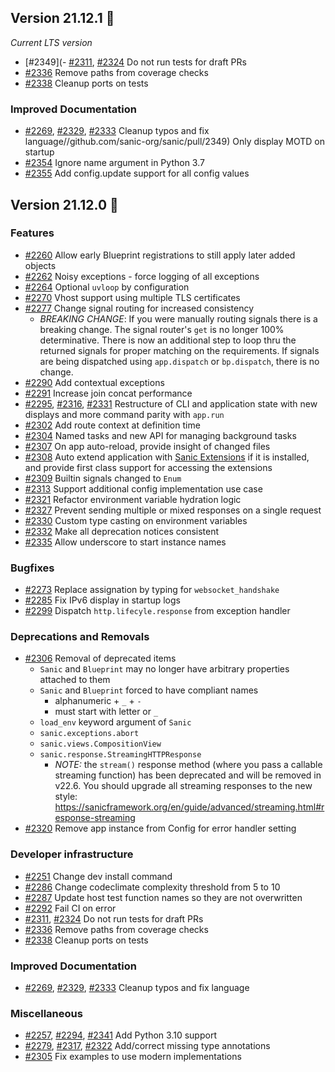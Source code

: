 ## Version 21.12.1 🔷

_Current LTS version_

- [#2349](- [#2311](https://github.com/sanic-org/sanic/pull/2311), [#2324](https://github.com/sanic-org/sanic/pull/2324) Do not run tests for draft PRs
- [#2336](https://github.com/sanic-org/sanic/pull/2336) Remove paths from coverage checks
- [#2338](https://github.com/sanic-org/sanic/pull/2338) Cleanup ports on tests

### Improved Documentation
- [#2269](https://github.com/sanic-org/sanic/pull/2269), [#2329](https://github.com/sanic-org/sanic/pull/2329), [#2333](https://github.com/sanic-org/sanic/pull/2333) Cleanup typos and fix language//github.com/sanic-org/sanic/pull/2349) Only display MOTD on startup
- [#2354](https://github.com/sanic-org/sanic/pull/2354) Ignore name argument in Python 3.7
- [#2355](https://github.com/sanic-org/sanic/pull/2355) Add config.update support for all config values

## Version 21.12.0 🔹

### Features
- [#2260](https://github.com/sanic-org/sanic/pull/2260) Allow early Blueprint registrations to still apply later added objects
- [#2262](https://github.com/sanic-org/sanic/pull/2262) Noisy exceptions - force logging of all exceptions
- [#2264](https://github.com/sanic-org/sanic/pull/2264) Optional `uvloop` by configuration
- [#2270](https://github.com/sanic-org/sanic/pull/2270) Vhost support using multiple TLS certificates
- [#2277](https://github.com/sanic-org/sanic/pull/2277) Change signal routing for increased consistency
    - *BREAKING CHANGE*: If you were manually routing signals there is a breaking change. The signal router's `get` is no longer 100% determinative. There is now an additional step to loop thru the returned signals for proper matching on the requirements. If signals are being dispatched using `app.dispatch` or `bp.dispatch`, there is no change.
- [#2290](https://github.com/sanic-org/sanic/pull/2290) Add contextual exceptions
- [#2291](https://github.com/sanic-org/sanic/pull/2291) Increase join concat performance 
- [#2295](https://github.com/sanic-org/sanic/pull/2295), [#2316](https://github.com/sanic-org/sanic/pull/2316), [#2331](https://github.com/sanic-org/sanic/pull/2331) Restructure of CLI and application state with new displays and more command parity with `app.run`
- [#2302](https://github.com/sanic-org/sanic/pull/2302) Add route context at definition time
- [#2304](https://github.com/sanic-org/sanic/pull/2304) Named tasks and new API for managing background tasks
- [#2307](https://github.com/sanic-org/sanic/pull/2307) On app auto-reload, provide insight of changed files
- [#2308](https://github.com/sanic-org/sanic/pull/2308) Auto extend application with [Sanic Extensions](https://sanicframework.org/en/plugins/sanic-ext/getting-started.html) if it is installed, and provide first class support for accessing the extensions
- [#2309](https://github.com/sanic-org/sanic/pull/2309) Builtin signals changed to `Enum`
- [#2313](https://github.com/sanic-org/sanic/pull/2313) Support additional config implementation use case
- [#2321](https://github.com/sanic-org/sanic/pull/2321) Refactor environment variable hydration logic
- [#2327](https://github.com/sanic-org/sanic/pull/2327) Prevent sending multiple or mixed responses on a single request
- [#2330](https://github.com/sanic-org/sanic/pull/2330) Custom type casting on environment variables
- [#2332](https://github.com/sanic-org/sanic/pull/2332) Make all deprecation notices consistent
- [#2335](https://github.com/sanic-org/sanic/pull/2335) Allow underscore to start instance names

### Bugfixes
- [#2273](https://github.com/sanic-org/sanic/pull/2273) Replace assignation by typing for `websocket_handshake`
- [#2285](https://github.com/sanic-org/sanic/pull/2285) Fix IPv6 display in startup logs
- [#2299](https://github.com/sanic-org/sanic/pull/2299) Dispatch `http.lifecyle.response` from exception handler

### Deprecations and Removals
- [#2306](https://github.com/sanic-org/sanic/pull/2306) Removal of deprecated items
    - `Sanic` and `Blueprint` may no longer have arbitrary properties attached to them
    - `Sanic` and `Blueprint` forced to have compliant names
        - alphanumeric + `_` + `-`
        - must start with letter or `_`
    - `load_env` keyword argument of `Sanic`
    - `sanic.exceptions.abort`
    - `sanic.views.CompositionView`
    - `sanic.response.StreamingHTTPResponse`
        - *NOTE:* the `stream()` response method (where you pass a callable streaming function) has been deprecated and will be removed in v22.6. You should upgrade all streaming responses to the new style: https://sanicframework.org/en/guide/advanced/streaming.html#response-streaming
- [#2320](https://github.com/sanic-org/sanic/pull/2320) Remove app instance from Config for error handler setting

### Developer infrastructure
- [#2251](https://github.com/sanic-org/sanic/pull/2251) Change dev install command
- [#2286](https://github.com/sanic-org/sanic/pull/2286) Change codeclimate complexity threshold from 5 to 10
- [#2287](https://github.com/sanic-org/sanic/pull/2287) Update host test function names so they are not overwritten
- [#2292](https://github.com/sanic-org/sanic/pull/2292) Fail CI on error
- [#2311](https://github.com/sanic-org/sanic/pull/2311), [#2324](https://github.com/sanic-org/sanic/pull/2324) Do not run tests for draft PRs
- [#2336](https://github.com/sanic-org/sanic/pull/2336) Remove paths from coverage checks
- [#2338](https://github.com/sanic-org/sanic/pull/2338) Cleanup ports on tests

### Improved Documentation
- [#2269](https://github.com/sanic-org/sanic/pull/2269), [#2329](https://github.com/sanic-org/sanic/pull/2329), [#2333](https://github.com/sanic-org/sanic/pull/2333) Cleanup typos and fix language

### Miscellaneous
- [#2257](https://github.com/sanic-org/sanic/pull/2257), [#2294](https://github.com/sanic-org/sanic/pull/2294), [#2341](https://github.com/sanic-org/sanic/pull/2341) Add Python 3.10 support
- [#2279](https://github.com/sanic-org/sanic/pull/2279), [#2317](https://github.com/sanic-org/sanic/pull/2317), [#2322](https://github.com/sanic-org/sanic/pull/2322) Add/correct missing type annotations
- [#2305](https://github.com/sanic-org/sanic/pull/2305) Fix examples to use modern implementations
